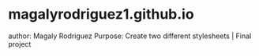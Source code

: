 # magalyrodriguez1.github.io
author: Magaly Rodriguez
Purpose: Create two different stylesheets | Final project